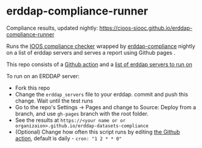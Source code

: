 # erddap-compliance-runner

Compliance results, updated nightly: https://cioos-siooc.github.io/erddap-compliance-runner

Runs the [IOOS compliance checker](https://github.com/ioos/compliance-checker) wrapped by [erddap-compliance](https://github.com/cioos-siooc/erddap-compliance) nightly on a list of erddap servers and serves a report using Github pages .

This repo consists of a [Github action](https://github.com/cioos-siooc/cioos-datasets-compliance/blob/main/.github/workflows/test_datasets.yaml) and a [list of erddap servers to run on](https://github.com/cioos-siooc/cioos-datasets-compliance/blob/main/erddap_servers)

To run on an ERDDAP server:

- Fork this repo
- Change the `erddap_servers` file to your erddap. commit and push this change. Wait until the test runs
- Go to the repo's Settings -> Pages and change to Source: Deploy from a branch, and use `gh-pages` branch with the root folder.
- See the results at `https://<your name or or organizaion>.github.io/erddap-datasets-compliance`
- (Optional) Change how often this script runs by editing [the Github action](https://github.com/cioos-siooc/erddap-compliance-runner/blob/main/.github/workflows/test_datasets.yaml#L7), default is daily - `cron: "1 2 * * 0"`
